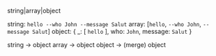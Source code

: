 
string|array|object

string: `hello --who John --message Salut`
array: [`hello`, `--who John`, `--message Salut`]
object: { _: [ `hello` ], who: `John`, message: `Salut` }

string -> object
array  -> object
object -> (merge) object